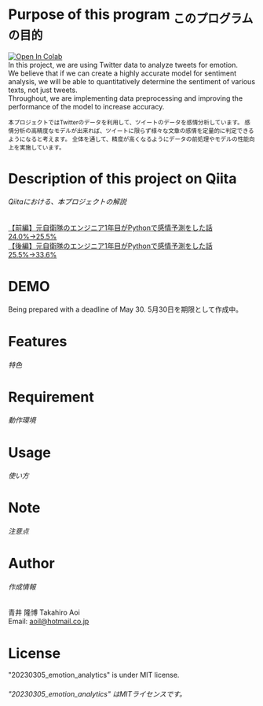 # Purpose of this program <sub>このプログラムの目的</sup>

<a href="https://colab.research.google.com/github/aoitkahiro/20230305_emotion_analytics/blob/main/%E6%84%9F%E6%83%85%E5%88%86%E6%9E%90_ver_5_0_20230305_%E7%B2%BE%E5%BA%A633_6__Qiita%E5%BE%8C%E7%B7%A8%E7%A8%BF_%E3%83%A9%E3%83%B3%E3%83%80%E3%83%A0%E3%83%95%E3%82%A9%E3%83%AC%E3%82%B9%E3%83%88_%E7%9B%AE%E7%9A%84%E5%A4%89%E6%95%B08%E5%80%8B.ipynb
">
<img src="https://colab.research.google.com/assets/colab-badge.svg" alt="Open In Colab">
</a>  
In this project, we are using Twitter data to analyze tweets for emotion.  
We believe that if we can create a highly accurate model for sentiment analysis, we will be able to quantitatively determine the sentiment of various texts, not just tweets.  
Throughout, we are implementing data preprocessing and improving the performance of the model to increase accuracy.  

<sub>本プロジェクトではTwitterのデータを利用して、ツイートのデータを感情分析しています。
感情分析の高精度なモデルが出来れば、ツイートに限らず様々な文章の感情を定量的に判定できるようになると考えます。
全体を通して、精度が高くなるようにデータの前処理やモデルの性能向上を実施しています。</sub>

# Description of this project on Qiita
###### Qiitaにおける、本プロジェクトの解説
[【前編】元自衛隊のエンジニア1年目がPythonで感情予測をした話 24.0%→25.5%](https://qiita.com/drafts/bf3decfe6766f90d7fae/edit)  
[【後編】元自衛隊のエンジニア1年目がPythonで感情予測をした話 25.5%→33.6%](https://qiita.com/drafts/bf3decfe6766f90d7fae/edit)  

# DEMO
Being prepared with a deadline of May 30.
5月30日を期限として作成中。

# Features
###### 特色

# Requirement
###### 動作環境

# Usage
###### 使い方

# Note
###### 注意点

# Author
###### 作成情報
青井 隆博 Takahiro Aoi  
Email: aoil@hotmail.co.jp

# License
"20230305_emotion_analytics" is under MIT license.  
###### "20230305_emotion_analytics" はMITライセンスです。
